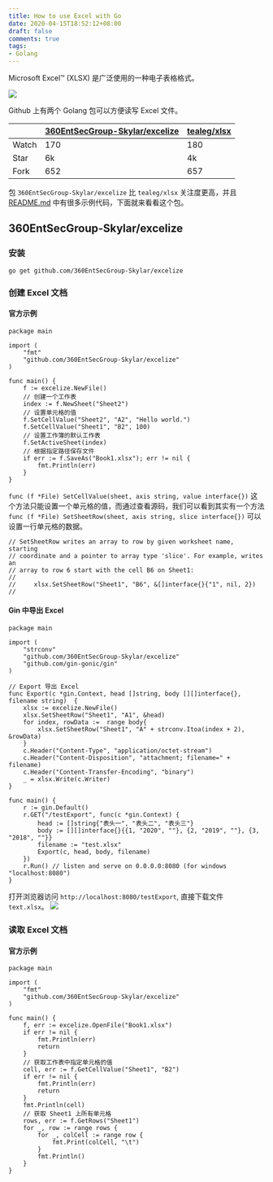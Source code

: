 ```yaml
---
title: How to use Excel with Go
date: 2020-04-15T18:52:12+08:00
draft: false
comments: true
tags: 
- Golang
---
```

Microsoft Excel™ (XLSX) 是广泛使用的一种电子表格格式。

![](http://oss.xiayuguo.com/blog/202004/golang-excel.png)

Github 上有两个 Golang 包可以方便读写 Excel 文件。

||[360EntSecGroup-Skylar/excelize](https://github.com/360EntSecGroup-Skylar/excelize "360EntSecGroup-Skylar/excelize")|[tealeg/xlsx](https://github.com/tealeg/xlsx "tealeg/xlsx")|
|:-|:-|:-|
|Watch|170|180|
|Star|6k|4k|
|Fork|652|657|

包 `360EntSecGroup-Skylar/excelize` 比 `tealeg/xlsx` 关注度更高，并且 [README.md](https://github.com/360EntSecGroup-Skylar/excelize/blob/master/README_zh.md "README.md") 中有很多示例代码，下面就来看看这个包。

## 360EntSecGroup-Skylar/excelize

### 安装

```
go get github.com/360EntSecGroup-Skylar/excelize
```

### 创建 Excel 文档

#### 官方示例
```
package main

import (
    "fmt"
    "github.com/360EntSecGroup-Skylar/excelize"
)

func main() {
    f := excelize.NewFile()
    // 创建一个工作表
    index := f.NewSheet("Sheet2")
    // 设置单元格的值
    f.SetCellValue("Sheet2", "A2", "Hello world.")
    f.SetCellValue("Sheet1", "B2", 100)
    // 设置工作簿的默认工作表
    f.SetActiveSheet(index)
    // 根据指定路径保存文件
    if err := f.SaveAs("Book1.xlsx"); err != nil {
        fmt.Println(err)
    }
}
```

`func (f *File) SetCellValue(sheet, axis string, value interface{})` 这个方法只能设置一个单元格的值，而通过查看源码，我们可以看到其实有一个方法 `func (f *File) SetSheetRow(sheet, axis string, slice interface{})` 可以设置一行单元格的数据。
```
// SetSheetRow writes an array to row by given worksheet name, starting
// coordinate and a pointer to array type 'slice'. For example, writes an
// array to row 6 start with the cell B6 on Sheet1:
//
//     xlsx.SetSheetRow("Sheet1", "B6", &[]interface{}{"1", nil, 2})
//
```

#### Gin 中导出 Excel
```
package main

import (
    "strconv"
	"github.com/360EntSecGroup-Skylar/excelize"
	"github.com/gin-gonic/gin"
)
 
// Export 导出 Excel
func Export(c *gin.Context, head []string, body [][]interface{}, filename string)  {
	xlsx := excelize.NewFile()
	xlsx.SetSheetRow("Sheet1", "A1", &head)
	for index, rowData :=  range body{
		xlsx.SetSheetRow("Sheet1", "A" + strconv.Itoa(index + 2), &rowData)
	}
	c.Header("Content-Type", "application/octet-stream")
	c.Header("Content-Disposition", "attachment; filename=" + filename)
	c.Header("Content-Transfer-Encoding", "binary")
	_ = xlsx.Write(c.Writer)
}

func main() {
	r := gin.Default()
	r.GET("/testExport", func(c *gin.Context) {
        head := []string{"表头一", "表头二", "表头三"}
        body := [][]interface{}{{1, "2020", ""}, {2, "2019", ""}, {3, "2018", ""}}
        filename := "test.xlsx"
		Export(c, head, body, filename)
	})
	r.Run() // listen and serve on 0.0.0.0:8080 (for windows "localhost:8080")
}
```
打开浏览器访问 `http://localhost:8080/testExport`, 直接下载文件 `text.xlsx`。
![](http://oss.xiayuguo.com/blog/202004/golang-excel-result.png)

### 读取 Excel 文档
#### 官方示例
```
package main

import (
    "fmt"
    "github.com/360EntSecGroup-Skylar/excelize"
)

func main() {
    f, err := excelize.OpenFile("Book1.xlsx")
    if err != nil {
        fmt.Println(err)
        return
    }
    // 获取工作表中指定单元格的值
    cell, err := f.GetCellValue("Sheet1", "B2")
    if err != nil {
        fmt.Println(err)
        return
    }
    fmt.Println(cell)
    // 获取 Sheet1 上所有单元格
    rows, err := f.GetRows("Sheet1")
    for _, row := range rows {
        for _, colCell := range row {
            fmt.Print(colCell, "\t")
        }
        fmt.Println()
    }
}
```


